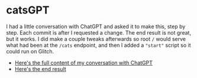 # catsGPT
I had a little conversation with ChatGPT and asked it to make this, step by step. Each commit is after I requested a change. The end result is not great, but it works. I did make a couple tweaks afterwards so root `/` would serve what had been at the `/cats` endpoint, and then I added a `"start"` script so it could run on Glitch.

- [Here's the full content of my conversation with ChatGPT](https://sharegpt.com/c/wHYqysu)
- [Here's the end result](https://catsGPT.amberjoy.dev)
